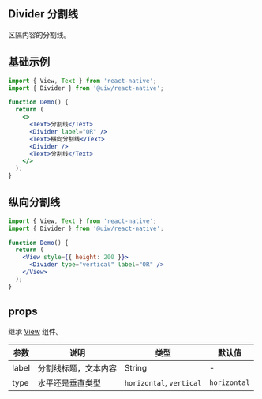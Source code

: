 Divider 分割线
---

区隔内容的分割线。

## 基础示例

```jsx
import { View, Text } from 'react-native';
import { Divider } from '@uiw/react-native';

function Demo() {
  return (
    <>
      <Text>分割线</Text>
      <Divider label="OR" />
      <Text>横向分割线</Text>
      <Divider />
      <Text>分割线</Text>
    </>
  );
}
```

## 纵向分割线

```jsx
import { View, Text } from 'react-native';
import { Divider } from '@uiw/react-native';

function Demo() {
  return (
    <View style={{ height: 200 }}>
      <Divider type="vertical" label="OR" />
    </View>
  );
}
```

## props

继承 [View](https://facebook.github.io/react-native/docs/view#props) 组件。

| 参数 | 说明 | 类型 | 默认值 |
|------|------|-----|------|
| label | 分割线标题，文本内容 | String | - |
| type | 水平还是垂直类型 | `horizontal`, `vertical` | `horizontal` |